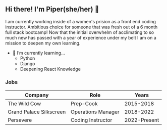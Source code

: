 ## Hi there! I'm Piper(she/her) 👋
I am currently working inside of a women's prision as a front end coding instructor. Ambitious choice for someone that was fresh out of a 6 month full stack bootcamp! Now that the initial overwhelm of acclimating to so much new has passed with a year of experience under my belt I am on a mission to deepen my own learning.
- 🌱 I’m currently learning...
  <ul>
    <li>Python</li>
    <li>Django</li>
    <li>Deepening React Knowledge</li>
  </ul>
    


### Jobs
| Company | Role | Years |
|--|--|--|
|The Wild Cow | Prep-Cook | 2015-2018
|Grand Palace Silkscreen | Operations Manager | 2018-2022
|Persevere | Coding Instructor | 2022-Present


<!--
**PiperLeigh/PiperLeigh** is a ✨ _special_ ✨ repository because its `README.md` (this file) appears on your GitHub profile.

Here are some ideas to get you started:

- 🔭 I’m currently working on ...
- 🌱 I’m currently learning ...
- 👯 I’m looking to collaborate on ...
- 🤔 I’m looking for help with ...
- 💬 Ask me about ...
- 📫 How to reach me: ...
- 😄 Pronouns: ...
- ⚡ Fun fact: ...
-->

